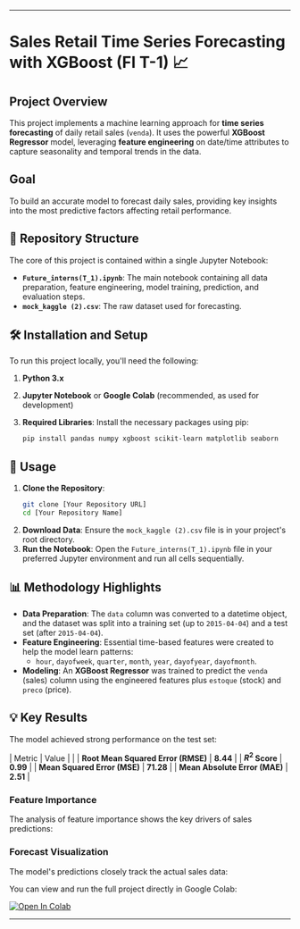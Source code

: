 

-----

# Sales Retail Time Series Forecasting with XGBoost (FI T-1) 📈

## Project Overview

This project implements a machine learning approach for **time series forecasting** of daily retail sales (`venda`). It uses the powerful **XGBoost Regressor** model, leveraging **feature engineering** on date/time attributes to capture seasonality and temporal trends in the data.

## Goal

To build an accurate model to forecast daily sales, providing key insights into the most predictive factors affecting retail performance.

## 📁 Repository Structure

The core of this project is contained within a single Jupyter Notebook:

  * **`Future_interns(T_1).ipynb`**: The main notebook containing all data preparation, feature engineering, model training, prediction, and evaluation steps.
  * **`mock_kaggle (2).csv`**: The raw dataset used for forecasting.

## 🛠️ Installation and Setup

To run this project locally, you'll need the following:

1.  **Python 3.x**

2.  **Jupyter Notebook** or **Google Colab** (recommended, as used for development)

3.  **Required Libraries**: Install the necessary packages using pip:

    ```bash
    pip install pandas numpy xgboost scikit-learn matplotlib seaborn
    ```

## 🚀 Usage

1.  **Clone the Repository**:
    ```bash
    git clone [Your Repository URL]
    cd [Your Repository Name]
    ```
2.  **Download Data**: Ensure the `mock_kaggle (2).csv` file is in your project's root directory.
3.  **Run the Notebook**: Open the `Future_interns(T_1).ipynb` file in your preferred Jupyter environment and run all cells sequentially.

## 📊 Methodology Highlights

  * **Data Preparation**: The `data` column was converted to a datetime object, and the dataset was split into a training set (up to `2015-04-04`) and a test set (after `2015-04-04`).
  * **Feature Engineering**: Essential time-based features were created to help the model learn patterns:
      * `hour`, `dayofweek`, `quarter`, `month`, `year`, `dayofyear`, `dayofmonth`.
  * **Modeling**: An **XGBoost Regressor** was trained to predict the `venda` (sales) column using the engineered features plus `estoque` (stock) and `preco` (price).

## 💡 Key Results

The model achieved strong performance on the test set:

| Metric                             | Value |
|
| **Root Mean Squared Error (RMSE)** | **8.44** |
| **$R^2$ Score**                    | **0.99** |
| **Mean Squared Error (MSE)**       | **71.28** |
| **Mean Absolute Error (MAE)**      | **2.51** |

### Feature Importance

The analysis of feature importance shows the key drivers of sales predictions:


### Forecast Visualization

The model's predictions closely track the actual sales data:

You can view and run the full project directly in Google Colab:

[![Open In Colab](https://colab.research.google.com/assets/colab-badge.svg)](https://colab.research.google.com/drive/1lBoe2yxqtXN6yaSF24-qo_GNDR4GvQjB?usp=sharing)

-----